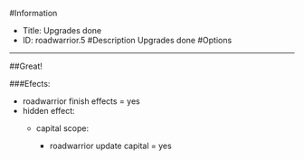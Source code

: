 #Information
 - Title: Upgrades done
 - ID: roadwarrior.5
#Description
Upgrades done
#Options

___
##Great!

###Efects:<ul><li>roadwarrior finish effects = yes</li><li>hidden effect:</li><ul><li>capital scope:</li><ul><li>roadwarrior update capital = yes</li></ul></ul></ul>

